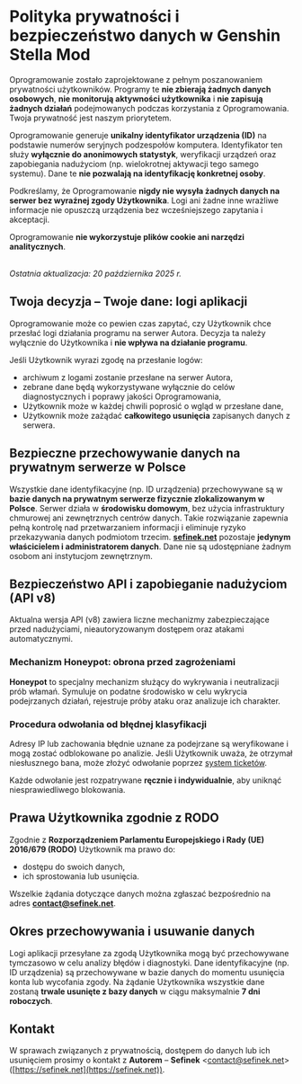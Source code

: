 [//]: # (Title: Polityka prywatności - Stella Mod Documentation)
[//]: # (Description: Poznaj zasady ochrony danych w Genshin Stella Mod. Dowiedz się, jak oprogramowanie chroni Twoją prywatność. Nigdy nie gromadzi żadnych danych osobowych. Zawsze zapewnia bezpieczeństwo.)
[//]: # (Tags: Polityka prywatności, Ochrona danych, Genshin Stella Mod, Prywatność użytkownika, Bezpieczeństwo danych, API v8, Honeypot, Logi aplikacji, RODO, Stella Mod Documentation, Bezpieczne oprogramowanie)
[//]: # (Canonical: /genshin-stella-mod/docs?page=privacy-policy)
[//]: # (Contributors: Sefinek)

# Polityka prywatności i bezpieczeństwo danych w Genshin Stella Mod <!-- {#privacy-overview} -->
Oprogramowanie zostało zaprojektowane z pełnym poszanowaniem prywatności użytkowników.
Programy te **nie zbierają żadnych danych osobowych**, **nie monitorują aktywności użytkownika** i **nie zapisują żadnych działań** podejmowanych podczas korzystania z Oprogramowania.
Twoja prywatność jest naszym priorytetem.

Oprogramowanie generuje **unikalny identyfikator urządzenia (ID)** na podstawie numerów seryjnych podzespołów komputera.
Identyfikator ten służy **wyłącznie do anonimowych statystyk**, weryfikacji urządzeń oraz zapobiegania nadużyciom (np. wielokrotnej aktywacji tego samego systemu).
Dane te **nie pozwalają na identyfikację konkretnej osoby**.

Podkreślamy, że Oprogramowanie **nigdy nie wysyła żadnych danych na serwer bez wyraźnej zgody Użytkownika**.
Logi ani żadne inne wrażliwe informacje nie opuszczą urządzenia bez wcześniejszego zapytania i akceptacji.

Oprogramowanie **nie wykorzystuje plików cookie ani narzędzi analitycznych**.

<br>
<i>Ostatnia aktualizacja: 20 października 2025 r.</i>


## Twoja decyzja – Twoje dane: logi aplikacji <!-- {#application-logs} -->
Oprogramowanie może co pewien czas zapytać, czy Użytkownik chce przesłać logi działania programu na serwer Autora.
Decyzja ta należy wyłącznie do Użytkownika i **nie wpływa na działanie programu**.

Jeśli Użytkownik wyrazi zgodę na przesłanie logów:
- archiwum z logami zostanie przesłane na serwer Autora,
- zebrane dane będą wykorzystywane wyłącznie do celów diagnostycznych i poprawy jakości Oprogramowania,
- Użytkownik może w każdej chwili poprosić o wgląd w przesłane dane,
- Użytkownik może zażądać **całkowitego usunięcia** zapisanych danych z serwera.


## Bezpieczne przechowywanie danych na prywatnym serwerze w Polsce <!-- {#secure-storage} -->
Wszystkie dane identyfikacyjne (np. ID urządzenia) przechowywane są w **bazie danych na prywatnym serwerze fizycznie zlokalizowanym w Polsce**.
Serwer działa w **środowisku domowym**, bez użycia infrastruktury chmurowej ani zewnętrznych centrów danych.
Takie rozwiązanie zapewnia pełną kontrolę nad przetwarzaniem informacji i eliminuje ryzyko przekazywania danych podmiotom trzecim.
**[sefinek.net](https://sefinek.net)** pozostaje **jedynym właścicielem i administratorem danych**.
Dane nie są udostępniane żadnym osobom ani instytucjom zewnętrznym.


## Bezpieczeństwo API i zapobieganie nadużyciom (API v8) <!-- {#api-security} -->
Aktualna wersja API (v8) zawiera liczne mechanizmy zabezpieczające przed nadużyciami, nieautoryzowanym dostępem oraz atakami automatycznymi.

### Mechanizm Honeypot: obrona przed zagrożeniami <!-- {#honeypot-mechanism} -->
**Honeypot** to specjalny mechanizm służący do wykrywania i neutralizacji prób włamań.
Symuluje on podatne środowisko w celu wykrycia podejrzanych działań, rejestruje próby ataku oraz analizuje ich charakter.

### Procedura odwołania od błędnej klasyfikacji <!-- {#false-appeal-process} -->
Adresy IP lub zachowania błędnie uznane za podejrzane są weryfikowane i mogą zostać odblokowane po analizie.
Jeśli Użytkownik uważa, że otrzymał niesłusznego bana, może złożyć odwołanie poprzez [system ticketów](https://patrons.sefinek.net/tickets).

Każde odwołanie jest rozpatrywane **ręcznie i indywidualnie**, aby uniknąć niesprawiedliwego blokowania.


## Prawa Użytkownika zgodnie z RODO <!-- {#gdpr-rights} -->
Zgodnie z **Rozporządzeniem Parlamentu Europejskiego i Rady (UE) 2016/679 (RODO)** Użytkownik ma prawo do:
- dostępu do swoich danych,
- ich sprostowania lub usunięcia.

Wszelkie żądania dotyczące danych można zgłaszać bezpośrednio na adres **contact@sefinek.net**.


## Okres przechowywania i usuwanie danych <!-- {#data-retention} -->
Logi aplikacji przesyłane za zgodą Użytkownika mogą być przechowywane tymczasowo w celu analizy błędów i diagnostyki.
Dane identyfikacyjne (np. ID urządzenia) są przechowywane w bazie danych do momentu usunięcia konta lub wycofania zgody.
Na żądanie Użytkownika wszystkie dane zostaną **trwale usunięte z bazy danych** w ciągu maksymalnie **7 dni roboczych**.


## Kontakt <!-- {#contact} -->
W sprawach związanych z prywatnością, dostępem do danych lub ich usunięciem prosimy o kontakt z **Autorem** – **Sefinek** <<contact@sefinek.net>> ([https://sefinek.net](https://sefinek.net)).
